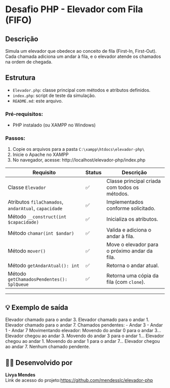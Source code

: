 # Desafio PHP - Elevador com Fila (FIFO)

## Descrição

Simula um elevador que obedece ao conceito de fila (First-In, First-Out). Cada chamada adiciona um andar à fila, e o elevador atende os chamados na ordem de chegada.

## Estrutura

- `Elevador.php`: classe principal com métodos e atributos definidos.
- `index.php`: script de teste da simulação.
- `README.md`: este arquivo.

### Pré-requisitos:

- PHP instalado (ou XAMPP no Windows)

### Passos:

1. Copie os arquivos para a pasta `C:\xampp\htdocs\elevador-php\`
2. Inicie o Apache no XAMPP
3. No navegador, acesse:
   http://localhost/elevador-php/index.php

| Requisito                                            | Status | Descrição                                     |
| ---------------------------------------------------- | ------ | --------------------------------------------- |
| Classe `Elevador`                                    | ✅     | Classe principal criada com todos os métodos. |
| Atributos `filaChamados`, `andarAtual`, `capacidade` | ✅     | Implementados conforme solicitado.            |
| Método `__construct(int $capacidade)`                | ✅     | Inicializa os atributos.                      |
| Método `chamar(int $andar)`                          | ✅     | Valida e adiciona o andar à fila.             |
| Método `mover()`                                     | ✅     | Move o elevador para o próximo andar da fila. |
| Método `getAndarAtual(): int`                        | ✅     | Retorna o andar atual.                        |
| Método `getChamadosPendentes(): SplQueue`            | ✅     | Retorna uma cópia da fila (com `clone`).      |

---

## 💡 Exemplo de saída

Elevador chamado para o andar 3. Elevador chamado para o andar 1. Elevador chamado para o andar 7.
Chamados pendentes: - Andar 3 - Andar 1 - Andar 7
Movimentando elevador: Movendo do andar 0 para o andar 3... Elevador chegou ao andar 3. Movendo do andar 3 para o andar 1... Elevador chegou ao andar 1. Movendo do andar 1 para o andar 7... Elevador chegou ao andar 7. Nenhum chamado pendente.

## 👩‍💻 Desenvolvido por

**Livya Mendes**  
Link de acesso do projeto:https://github.com/mendesslc/elevador-php
